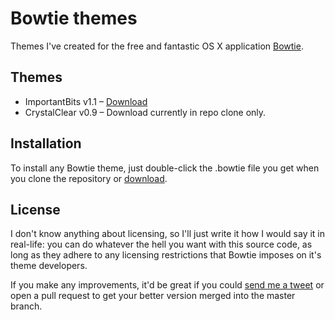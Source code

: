 Bowtie themes
=============

Themes I've created for the free and fantastic OS X application [Bowtie](http://www.bowtieapp.com/).

Themes
-------------

* ImportantBits v1.1 – [Download](https://github.com/downloads/lukejonesme/bowtiethemes/ImportantBits.bowtie.tar.gz)
* CrystalClear v0.9 – Download currently in repo clone only.

Installation
-------------

To install any Bowtie theme, just double-click the .bowtie file you get when you clone the repository or [download](https://github.com/lukejonesme/bowtiethemes/downloads).

License
-------------

I don't know anything about licensing, so I'll just write it how I would say it in real-life: you can do whatever the hell you want with this source code, as long as they adhere to any licensing restrictions that Bowtie imposes on it's theme developers.

If you make any improvements, it'd be great if you could [send me a tweet](http://twitter.com/lukejonesme) or open a pull request to get your better version merged into the master branch.
